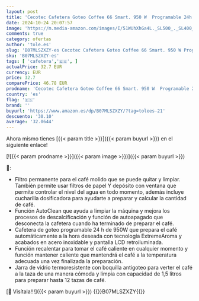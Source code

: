 ```yaml
---
layout: post
title: 'Cecotec Cafetera Goteo Coffee 66 Smart. 950 W  Programable 24h  Tecnología ExtemAroma  Función AutoClean  Acabados en Acero Inoxidable  Pantalla LCD  Jarra de Vidrio de 1 5 L'
date: 2024-10-24 20:07:57
image: 'https://m.media-amazon.com/images/I/51WUhXhGa4L._SL500_._SL400_.jpg'
comments: true
category: ofertas
author: 'tole.es'
slug: 'B07MLSZXZY-es Cecotec Cafetera Goteo Coffee 66 Smart. 950 W Programable...'
sku: 'B07MLSZXZY-es'
tags: [ 'cafetera','🇪🇸', ]
actualPrice: 32.7 EUR
currency: EUR
price: 32.7
comparePrice: 46.78 EUR
prodname: 'Cecotec Cafetera Goteo Coffee 66 Smart. 950 W  Programable 24h  Tecnología ExtemAroma  Función AutoClean  Acabados en Acero Inoxidable  Pantalla LCD  Jarra de Vidrio de 1 5 L'
country: 'es'
flag: '🇪🇸'
brand: ''
buyurl: 'https://www.amazon.es/dp/B07MLSZXZY/?tag=tolees-21'
descuento: '30.10'
average: '32.0644'
---
```


Ahora mismo tienes [{{< param title >}}]({{< param buyurl >}}) en el siguiente enlace!

[![{{< param prodname >}}]({{< param image >}})]({{< param buyurl >}})

🔎:

- Filtro permanente para el café molido que se puede quitar y limpiar. También permite usar filtros de papel Y depósito con ventana que permite controlar el nivel del agua en todo momento, además incluye cucharilla dosificadora para ayudarte a preparar y calcular la cantidad de café.
- Función AutoClean que ayuda a limpiar la máquina y mejora los procesos de descalcificación y función de autoapagado que desconecta la cafetera cuando ha terminado de preparar el café.
- Cafetera de goteo programable 24 h de 950W que prepara el café automáticamente a la hora deseada con tecnología ExtremeAroma y acabados en acero inoxidable y pantalla LCD retroiluminada.
- Función recalentar para tomar el café caliente en cualquier momento y función mantener caliente que mantendrá el café a la temperatura adecuada una vez finalizada la preparación.
- Jarra de vidrio termoresistente con boquilla antigoteo para verter el café a la taza de una manera cómoda y limpia con capacidad de 1,5 litros para preparar hasta 12 tazas de café.

[🛒 Visítala!!!]({{< param buyurl >}})
{{<world>}}B07MLSZXZY{{</world>}}
